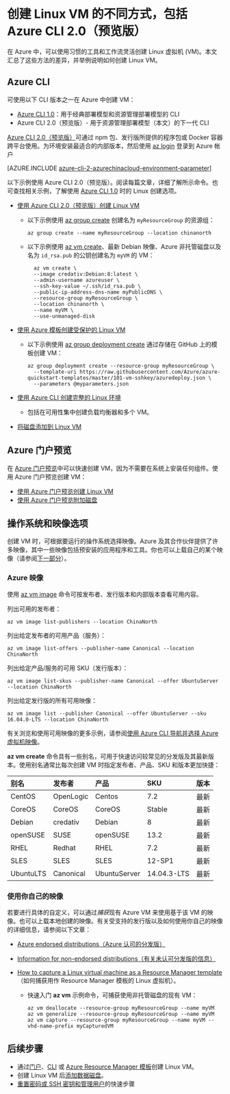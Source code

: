 <properties
    pageTitle="在 Azure 中创建 Linux VM 的不同方式 | Azure"
    description="介绍在 Azure 上创建 Linux 虚拟机的不同方法，并提供每种方法的工具和教程的链接。"
    services="virtual-machines-linux"
    documentationcenter=""
    author="iainfoulds"
    manager="timlt"
    editor=""
    tags="azure-resource-manager" />
<tags 
    ms.assetid="f38f8a44-6c88-4490-a84a-46388212d24c"
    ms.service="virtual-machines-linux"
    ms.devlang="na"
    ms.topic="get-started-article"
    ms.tgt_pltfrm="vm-linux"
    ms.workload="infrastructure-services"
    ms.date="01/03/2016"
    wacn.date="04/10/2017"
    ms.author="iainfou" />

# 创建 Linux VM 的不同方式，包括 Azure CLI 2.0（预览版）
在 Azure 中，可以使用习惯的工具和工作流灵活创建 Linux 虚拟机 (VM)。本文汇总了这些方法的差异，并举例说明如何创建 Linux VM。

## Azure CLI
可使用以下 CLI 版本之一在 Azure 中创建 VM：

- [Azure CLI 1.0](/documentation/articles/virtual-machines-linux-creation-choices-nodejs/)：用于经典部署模型和资源管理部署模型的 CLI
- Azure CLI 2.0（预览版）- 用于资源管理部署模型（本文）的下一代 CLI

[Azure CLI 2.0（预览版）](https://docs.microsoft.com/cli/azure/install-az-cli2)可通过 npm 包、发行版所提供的程序包或 Docker 容器跨平台使用。为环境安装最适合的内部版本，然后使用 [az login](https://docs.microsoft.com/cli/azure/#login) 登录到 Azure 帐户

[AZURE.INCLUDE [azure-cli-2-azurechinacloud-environment-parameter](../../includes/azure-cli-2-azurechinacloud-environment-parameter.md)]

以下示例使用 Azure CLI 2.0（预览版）。阅读每篇文章，详细了解所示命令。也可查找相关示例，了解使用 [Azure CLI 1.0](/documentation/articles/virtual-machines-linux-creation-choices-nodejs/) 时的 Linux 创建选项。

* [使用 Azure CLI 2.0（预览版）创建 Linux VM](/documentation/articles/virtual-machines-linux-quick-create-cli/)
  
    * 以下示例使用 [az group create](https://docs.microsoft.com/cli/azure/group#create) 创建名为 `myResourceGroup` 的资源组：

          az group create --name myResourceGroup --location chinanorth

    * 以下示例使用 [az vm create](https://docs.microsoft.com/cli/azure/vm#create)、最新 Debian 映像、Azure 非托管磁盘以及名为 `id_rsa.pub` 的公钥创建名为 `myVM` 的 VM：

            az vm create \
            --image credativ:Debian:8:latest \
            --admin-username azureuser \
            --ssh-key-value ~/.ssh/id_rsa.pub \
            --public-ip-address-dns-name myPublicDNS \
            --resource-group myResourceGroup \
            --location chinanorth \
            --name myVM \
            --use-unmanaged-disk

* [使用 Azure 模板创建受保护的 Linux VM](/documentation/articles/virtual-machines-linux-create-ssh-secured-vm-from-template/)
  
    * 以下示例使用 [az group deployment create](https://docs.microsoft.com/cli/azure/group/deployment#create) 通过存储在 GitHub 上的模板创建 VM：

          az group deployment create --resource-group myResourceGroup \ 
            --template-uri https://raw.githubusercontent.com/Azure/azure-quickstart-templates/master/101-vm-sshkey/azuredeploy.json \
            --parameters @myparameters.json

* [使用 Azure CLI 创建完整的 Linux 环境](/documentation/articles/virtual-machines-linux-create-cli-complete/)
  
    * 包括在可用性集中创建负载均衡器和多个 VM。

* [将磁盘添加到 Linux VM](/documentation/articles/virtual-machines-linux-add-disk/)

## Azure 门户预览
在 [Azure 门户预览](https://portal.azure.cn)中可以快速创建 VM，因为不需要在系统上安装任何组件。使用 Azure 门户预览创建 VM：

* [使用 Azure 门户预览创建 Linux VM](/documentation/articles/virtual-machines-linux-quick-create-portal/)
* [使用 Azure 门户预览附加磁盘](/documentation/articles/virtual-machines-linux-attach-disk-portal/)

## 操作系统和映像选项
创建 VM 时，可根据要运行的操作系统选择映像。Azure 及其合作伙伴提供了许多映像，其中一些映像包括预安装的应用程序和工具。你也可以上载自己的某个映像（请参阅[下一部分](#use-your-own-image)）。

### Azure 映像
使用 [az vm image](https://docs.microsoft.com/cli/azure/vm/image) 命令可按发布者、发行版本和内部版本查看可用内容。

列出可用的发布者：

    az vm image list-publishers --location ChinaNorth

列出给定发布者的可用产品（服务）：

    az vm image list-offers --publisher-name Canonical --location ChinaNorth

列出给定产品/服务的可用 SKU（发行版本）：

    az vm image list-skus --publisher-name Canonical --offer UbuntuServer --location ChinaNorth

列出给定发行版的所有可用映像：

    az vm image list --publisher Canonical --offer UbuntuServer --sku 16.04.0-LTS --location ChinaNorth

有关浏览和使用可用映像的更多示例，请参阅[使用 Azure CLI 导航并选择 Azure 虚拟机映像](/documentation/articles/virtual-machines-linux-cli-ps-findimage/)。

**az vm create** 命令具有一些别名，可用于快速访问较常见的分发版及其最新版本。使用别名通常比每次创建 VM 时指定发布者、产品、SKU 和版本更加快捷：

| 别名 | 发布者 | 产品 | SKU | 版本 |
|:--- |:--- |:--- |:--- |:--- |
| CentOS |OpenLogic |Centos |7\.2 |最新 |
| CoreOS |CoreOS |CoreOS |Stable |最新 |
| Debian |credativ |Debian |8 |最新 |
| openSUSE |SUSE |openSUSE |13\.2 |最新 |
| RHEL |Redhat |RHEL |7\.2 |最新 |
| SLES |SLES |SLES |12-SP1 |最新 |
| UbuntuLTS |Canonical |UbuntuServer |14\.04.3-LTS |最新 |

### <a name="use-your-own-image"></a> 使用你自己的映像
若要进行具体的自定义，可以通过*捕获*现有 Azure VM 来使用基于该 VM 的映像。也可以上载本地创建的映像。有关受支持的发行版以及如何使用你自己的映像的详细信息，请参阅以下文章：

* [Azure endorsed distributions（Azure 认可的分发版）](/documentation/articles/virtual-machines-linux-endorsed-distros/)
* [Information for non-endorsed distributions（有关未认可分发版的信息）](/documentation/articles/virtual-machines-linux-create-upload-generic/)
* [How to capture a Linux virtual machine as a Resource Manager template](/documentation/articles/virtual-machines-linux-capture-image/)（如何捕获用作 Resource Manager 模板的 Linux 虚拟机）。
  
    * 快速入门 **az vm** 示例命令，可捕获使用非托管磁盘的现有 VM：

          az vm deallocate --resource-group myResourceGroup --name myVM
          az vm generalize --resource-group myResourceGroup --name myVM
          az vm capture --resource-group myResourceGroup --name myVM --vhd-name-prefix myCapturedVM

## 后续步骤
* 通过[门户](/documentation/articles/virtual-machines-linux-quick-create-portal/)、[CLI](/documentation/articles/virtual-machines-linux-quick-create-cli/) 或 [Azure Resource Manager 模板](/documentation/articles/virtual-machines-linux-cli-deploy-templates/)创建 Linux VM。
* 创建 Linux VM 后[添加数据磁盘](/documentation/articles/virtual-machines-linux-add-disk/)。
* [重置密码或 SSH 密钥和管理用户](/documentation/articles/virtual-machines-linux-using-vmaccess-extension/)的快速步骤

<!---HONumber=Mooncake_0320_2017-->